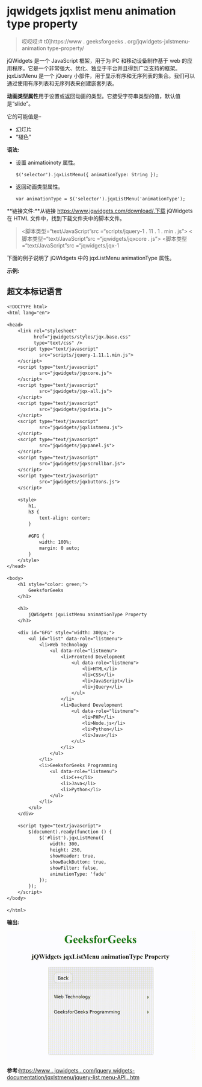 # jqwidgets jqxlist menu animation type property

> 哎哎哎:# t0]https://www . geeksforgeeks . org/jqwidgets-jxlstmenu-animation type-property/

jQWidgets 是一个 JavaScript 框架，用于为 PC 和移动设备制作基于 web 的应用程序。它是一个非常强大、优化、独立于平台并且得到广泛支持的框架。jqxListMenu 是一个 jQuery 小部件，用于显示有序和无序列表的集合。我们可以通过使用有序列表和无序列表来创建嵌套列表。

**动画类型属性**用于设置或返回动画的类型。它接受字符串类型的值，默认值是“slide”。

它的可能值是–

*   幻灯片
*   “褪色”

**语法:**

*   设置 animatioinoty 属性。

    ```
    $('selector').jqxListMenu({ animationType: String });
    ```

*   返回动画类型属性。

    ```
    var animationType = $('selector').jqxListMenu('animationType');
    ```

**链接文件:**从链接 https://www.jqwidgets.com/download/.下载 jQWidgets 在 HTML 文件中，找到下载文件夹中的脚本文件。

> <link rel="”stylesheet”" href="”jqwidgets/styles/jqx.base.css”" type="”text/css”">
> <脚本类型=“text/JavaScript”src =“scripts/jquery-1 . 11 . 1 . min . js”></script>
> <脚本类型=“text/JavaScript”src =“jqwidgets/jqxcore . js”></script>
> <脚本类型=“text/JavaScript”src =“jqwidgets/jqx-1

下面的例子说明了 jQWidgets 中的 jqxListMenu animationType 属性。

**示例:**

## 超文本标记语言

```
<!DOCTYPE html>
<html lang="en">

<head>
    <link rel="stylesheet" 
          href="jqwidgets/styles/jqx.base.css" 
          type="text/css" />
    <script type="text/javascript" 
            src="scripts/jquery-1.11.1.min.js">
    </script>
    <script type="text/javascript" 
            src="jqwidgets/jqxcore.js">
    </script>
    <script type="text/javascript" 
            src="jqwidgets/jqx-all.js">
    </script>
    <script type="text/javascript" 
            src="jqwidgets/jqxdata.js">
    </script>
    <script type="text/javascript" 
            src="jqwidgets/jqxlistmenu.js">
    </script>
    <script type="text/javascript" 
            src="jqwidgets/jqxpanel.js">
    </script>
    <script type="text/javascript" 
            src="jqwidgets/jqxscrollbar.js">
    </script>
    <script type="text/javascript" 
            src="jqwidgets/jqxbuttons.js">
    </script>

    <style>
        h1,
        h3 {
            text-align: center;
        }

        #GFG {
            width: 100%;
            margin: 0 auto;
        }
    </style>
</head>

<body>
    <h1 style="color: green;">
        GeeksforGeeks
    </h1>

    <h3>
        jQWidgets jqxListMenu animationType Property
    </h3>

    <div id="GFG" style="width: 300px;">
        <ul id="list" data-role="listmenu">
            <li>Web Technology
                <ul data-role="listmenu">
                    <li>Frontend Development
                        <ul data-role="listmenu">
                            <li>HTML</li>
                            <li>CSS</li>
                            <li>JavaScript</li>
                            <li>jQuery</li>
                        </ul>
                    </li>
                    <li>Backend Development
                        <ul data-role="listmenu">
                            <li>PHP</li>
                            <li>Node.js</li>
                            <li>Python</li>
                            <li>Java</li>
                        </ul>
                    </li>
                </ul>
            </li>
            <li>GeeksforGeeks Programming
                <ul data-role="listmenu">
                    <li>C++</li>
                    <li>Java</li>
                    <li>Python</li>
                </ul>
            </li>
        </ul>
    </div>

    <script type="text/javascript">
        $(document).ready(function () {
            $('#list').jqxListMenu({
                width: 300,
                height: 250,
                showHeader: true,
                showBackButton: true,
                showFilter: false,
                animationType: 'fade'
            });
        });
    </script>
</body>

</html>
```

**输出:**

![](img/262f41ced41645543c9ca253a85486a1.png)

**参考:**[https://www . jqwidgets . com/jquery widgets-documentation/jqxlstmenu/jquery-list menu-API . htm](https://www.jqwidgets.com/jquery-widgets-documentation/documentation/jqxlistmenu/jquery-listmenu-api.htm)